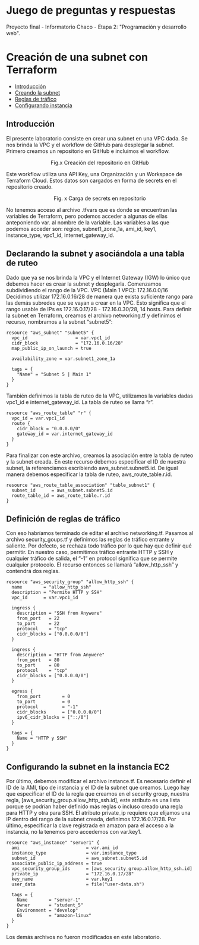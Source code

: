# Juego de preguntas y respuestas
Proyecto final - Informatorio Chaco - Etapa 2: "Programación y desarrollo web".
# Creación de una subnet con Terraform

 * [Introducción](#Introducción)
 * [Creando la subnet](#Declarando-la-subnet-y-asociándola-a-una-tabla-de-ruteo)
 * [Reglas de tráfico](#Definición-de-reglas-de-tráfico)
 * [Configurando instancia](#Configurando-la-subnet-en-la-instancia-EC2)

## Introducción
El presente laboratorio consiste en crear una subnet en una VPC dada. Se nos brinda la VPC y el workflow de GitHub para desplegar la subnet.
Primero creamos un repositorio en GitHub e incluímos el workflow. 
<p align="center">
  <img src=""> <br>
  Fig.x Creación del repositorio en GitHub
</p>

Este workflow utiliza una API Key, una Organización y un Workspace de Terraform Cloud. Estos datos son cargados en forma de secrets en el repositorio creado. 
<p align="center">
  <img src=""> <br>
  Fig. x Carga de secrets en repositorio
</p>

No tenemos acceso al archivo .tfvars que es donde se encuentran las variables de Terraform, pero podemos acceder a algunas de ellas anteponiendo var. al nombre de la variable.  Las variables a las que podemos acceder son: region, subnet1_zone_1a, ami_id, key1, instance_type, vpc1_id, internet_gateway_id.

## Declarando la subnet y asociándola a una tabla de ruteo
Dado que ya se nos brinda la VPC y el Internet Gateway (IGW) lo único que debemos hacer es crear la subnet y desplegarla. Comenzamos subdividiendo el rango de la VPC.
VPC (Main 1 VPC): 172.16.0.0/16
Decidimos utilizar 172.16.0.16/28 de manera que exista suficiente rango para las demás subredes que se vayan a crear en la VPC. Esto significa que el rango usable de IPs es 172.16.0.17/28 - 172.16.0.30/28, 14 hosts. 
Para definir la subnet en Terraform, creamos el archivo networking.tf y definimos el recurso, nombramos a la subnet “subnet5”:

```HCL
resource "aws_subnet" "subnet5" {
  vpc_id                  = var.vpc1_id
  cidr_block              = "172.16.0.16/28"
  map_public_ip_on_launch = true

  availability_zone = var.subnet1_zone_1a

  tags = {
    "Name" = "Subnet 5 | Main 1"
  }
}
```

También definimos la tabla de ruteo de la VPC, utilizamos la variables dadas vpc1_id e internet_gateway_id. La tabla de ruteo se llama “r”.

```HCL
resource "aws_route_table" "r" {
  vpc_id = var.vpc1_id
  route {
    cidr_block = "0.0.0.0/0"
    gateway_id = var.internet_gateway_id
  }
}
```

Para finalizar con este archivo, creamos la asociación entre la tabla de ruteo y la subnet creada. En este recurso debemos especificar el ID de nuestra subnet, la referenciamos escribiendo aws_subnet.subnet5.id. De igual manera debemos especificar la tabla de ruteo, aws_route_table.r.id. 

```HCL
resource "aws_route_table_association" "table_subnet1" {
  subnet_id      = aws_subnet.subnet5.id
  route_table_id = aws_route_table.r.id
}
```

## Definición de reglas de tráfico
Con eso habríamos terminado de editar el archivo networking.tf. Pasamos al archivo security_goups.tf y definimos las reglas de tráfico entrante y saliente. Por defecto, se rechaza todo tráfico por lo que hay que definir qué permitir. En nuestro caso, permitimos tráfico entrante HTTP y SSH y cualquier tráfico de salida, el “-1” en protocol significa que se permite cualquier protocolo. El recurso entonces se llamará “allow_http_ssh” y contendrá dos reglas.

```HCL
resource "aws_security_group" "allow_http_ssh" {
  name        = "allow_http_ssh"
  description = "Permite HTTP y SSH"
  vpc_id      = var.vpc1_id

  ingress {
    description = "SSH from Anywere"
    from_port   = 22
    to_port     = 22
    protocol    = "tcp"
    cidr_blocks = ["0.0.0.0/0"]
  }

  ingress {
    description = "HTTP from Anywere"
    from_port   = 80
    to_port     = 80
    protocol    = "tcp"
    cidr_blocks = ["0.0.0.0/0"]
  }

  egress {
    from_port        = 0
    to_port          = 0
    protocol         = "-1"
    cidr_blocks      = ["0.0.0.0/0"]
    ipv6_cidr_blocks = ["::/0"]
  }

  tags = {
    Name = "HTTP y SSH"
  }
}
```
## Configurando la subnet en la instancia EC2
Por último, debemos modificar el archivo instance.tf. Es necesario definir el ID de la AMI, tipo de instancia y el ID de la subnet que creamos. Luego hay que especificar el ID de la regla que creamos en el security group, nuestra regla, [aws_security_group.allow_http_ssh.id], este atributo es una lista porque se podrían haber definido más reglas o incluso creado una regla para HTTP y otra para SSH. El atributo private_ip requiere que elijamos una IP dentro del rango de la subnet creada, definimos 172.16.0.17/28. Por último, especificar la clave registrada en amazon para el acceso a la instancia, no la tenemos pero accedemos con var.key1.

```HCL
resource "aws_instance" "server1" {
  ami                         = var.ami_id
  instance_type               = var.instance_type
  subnet_id                   = aws_subnet.subnet5.id
  associate_public_ip_address = true
  vpc_security_group_ids      = [aws_security_group.allow_http_ssh.id]
  private_ip                  = "172.16.0.17/28"
  key_name                    = var.key1
  user_data                   = file("user-data.sh")

  tags = {
    Name        = "server-1"
    Owner       = "student_5"
    Environment = "develop"
    OS          = "amazon-linux"
  }
}
```

Los demás archivos no fueron modificados en este laboratorio.

